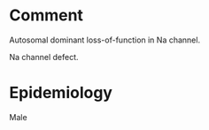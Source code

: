 # Comment

Autosomal dominant loss-of-function in Na channel.

Na channel defect.

# Epidemiology

Male
